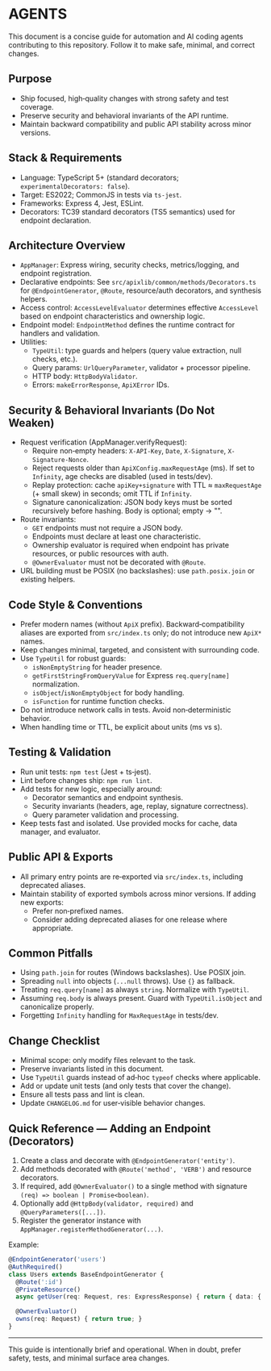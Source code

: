 # AGENTS

This document is a concise guide for automation and AI coding agents contributing to this repository. Follow it to make safe, minimal, and correct changes.

## Purpose
- Ship focused, high‑quality changes with strong safety and test coverage.
- Preserve security and behavioral invariants of the API runtime.
- Maintain backward compatibility and public API stability across minor versions.

## Stack & Requirements
- Language: TypeScript 5+ (standard decorators; `experimentalDecorators: false`).
- Target: ES2022; CommonJS in tests via `ts-jest`.
- Frameworks: Express 4, Jest, ESLint.
- Decorators: TC39 standard decorators (TS5 semantics) used for endpoint declaration.

## Architecture Overview
- `AppManager`: Express wiring, security checks, metrics/logging, and endpoint registration.
- Declarative endpoints: See `src/apixlib/common/methods/Decorators.ts` for `@EndpointGenerator`, `@Route`, resource/auth decorators, and synthesis helpers.
- Access control: `AccessLevelEvaluator` determines effective `AccessLevel` based on endpoint characteristics and ownership logic.
- Endpoint model: `EndpointMethod` defines the runtime contract for handlers and validation.
- Utilities:
  - `TypeUtil`: type guards and helpers (query value extraction, null checks, etc.).
  - Query params: `UrlQueryParameter`, validator + processor pipeline.
  - HTTP body: `HttpBodyValidator`.
  - Errors: `makeErrorResponse`, `ApiXError` IDs.

## Security & Behavioral Invariants (Do Not Weaken)
- Request verification (AppManager.verifyRequest):
  - Require non‑empty headers: `X-API-Key`, `Date`, `X-Signature`, `X-Signature-Nonce`.
  - Reject requests older than `ApiXConfig.maxRequestAge` (ms). If set to `Infinity`, age checks are disabled (used in tests/dev).
  - Replay protection: cache `apiKey+signature` with TTL ≈ `maxRequestAge` (+ small skew) in seconds; omit TTL if `Infinity`.
  - Signature canonicalization: JSON body keys must be sorted recursively before hashing. Body is optional; empty → "".
- Route invariants:
  - `GET` endpoints must not require a JSON body.
  - Endpoints must declare at least one characteristic.
  - Ownership evaluator is required when endpoint has private resources, or public resources with auth.
  - `@OwnerEvaluator` must not be decorated with `@Route`.
- URL building must be POSIX (no backslashes): use `path.posix.join` or existing helpers.

## Code Style & Conventions
- Prefer modern names (without `ApiX` prefix). Backward‑compatibility aliases are exported from `src/index.ts` only; do not introduce new `ApiX*` names.
- Keep changes minimal, targeted, and consistent with surrounding code.
- Use `TypeUtil` for robust guards:
  - `isNonEmptyString` for header presence.
  - `getFirstStringFromQueryValue` for Express `req.query[name]` normalization.
  - `isObject`/`isNonEmptyObject` for body handling.
  - `isFunction` for runtime function checks.
- Do not introduce network calls in tests. Avoid non‑deterministic behavior.
- When handling time or TTL, be explicit about units (ms vs s).

## Testing & Validation
- Run unit tests: `npm test` (Jest + ts‑jest).
- Lint before changes ship: `npm run lint`.
- Add tests for new logic, especially around:
  - Decorator semantics and endpoint synthesis.
  - Security invariants (headers, age, replay, signature correctness).
  - Query parameter validation and processing.
- Keep tests fast and isolated. Use provided mocks for cache, data manager, and evaluator.

## Public API & Exports
- All primary entry points are re‑exported via `src/index.ts`, including deprecated aliases.
- Maintain stability of exported symbols across minor versions. If adding new exports:
  - Prefer non‑prefixed names.
  - Consider adding deprecated aliases for one release where appropriate.

## Common Pitfalls
- Using `path.join` for routes (Windows backslashes). Use POSIX join.
- Spreading `null` into objects (`...null` throws). Use `{}` as fallback.
- Treating `req.query[name]` as always `string`. Normalize with `TypeUtil`.
- Assuming `req.body` is always present. Guard with `TypeUtil.isObject` and canonicalize properly.
- Forgetting `Infinity` handling for `MaxRequestAge` in tests/dev.

## Change Checklist
- Minimal scope: only modify files relevant to the task.
- Preserve invariants listed in this document.
- Use `TypeUtil` guards instead of ad‑hoc `typeof` checks where applicable.
- Add or update unit tests (and only tests that cover the change).
- Ensure all tests pass and lint is clean.
- Update `CHANGELOG.md` for user‑visible behavior changes.

## Quick Reference — Adding an Endpoint (Decorators)
1. Create a class and decorate with `@EndpointGenerator('entity')`.
2. Add methods decorated with `@Route('method', 'VERB')` and resource decorators.
3. If required, add `@OwnerEvaluator()` to a single method with signature `(req) => boolean | Promise<boolean)`.
4. Optionally add `@HttpBody(validator, required)` and `@QueryParameters([...])`.
5. Register the generator instance with `AppManager.registerMethodGenerator(...)`.

Example:

```ts
@EndpointGenerator('users')
@AuthRequired()
class Users extends BaseEndpointGenerator {
  @Route(':id')
  @PrivateResource()
  async getUser(req: Request, res: ExpressResponse) { return { data: { success: true } }; }

  @OwnerEvaluator()
  owns(req: Request) { return true; }
}
```

---
This guide is intentionally brief and operational. When in doubt, prefer safety, tests, and minimal surface area changes.
